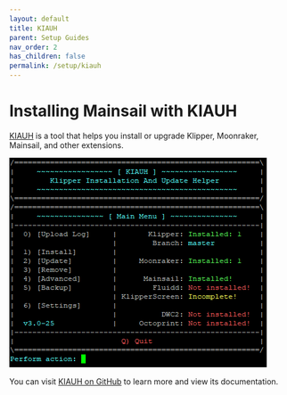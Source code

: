 ```yaml
---
layout: default
title: KIAUH
parent: Setup Guides
nav_order: 2
has_children: false
permalink: /setup/kiauh
---
```

# Installing Mainsail with KIAUH

[KIAUH](https://github.com/th33xitus/kiauh) is a tool that helps you install or upgrade Klipper, Moonraker, Mainsail, and other extensions.

![KIAUH screeenshot](img/kiauh.png)

You can visit [KIAUH on GitHub](https://github.com/th33xitus/kiauh) to learn more and view its documentation.